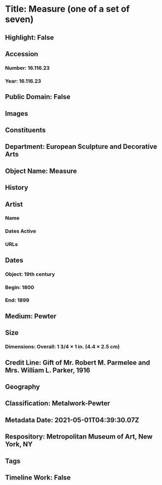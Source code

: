 # Title: Measure (one of a set of seven)
## Highlight: False
## Accession
### Number: 16.116.23
### Year: 16.116.23
## Public Domain: False
## Images
## Constituents
## Department: European Sculpture and Decorative Arts
## Object Name: Measure
## History
## Artist
### Name
### Dates Active
### URLs
## Dates
### Object: 19th century
### Begin: 1800
### End: 1899
## Medium: Pewter
## Size
### Dimensions: Overall: 1 3/4 × 1 in. (4.4 × 2.5 cm)
## Credit Line: Gift of Mr. Robert M. Parmelee and Mrs. William L. Parker, 1916
## Geography
## Classification: Metalwork-Pewter
## Metadata Date: 2021-05-01T04:39:30.07Z
## Respository: Metropolitan Museum of Art, New York, NY
## Tags
## Timeline Work: False